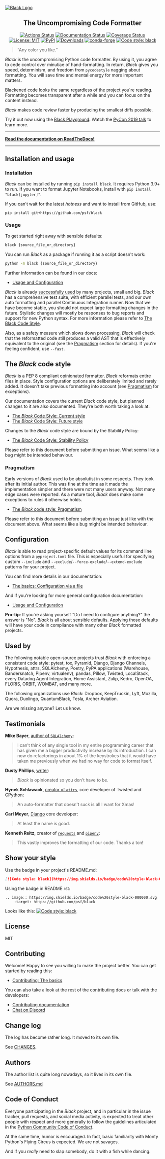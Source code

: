 [![Black Logo](https://raw.githubusercontent.com/psf/black/main/docs/_static/logo2-readme.png)](https://black.readthedocs.io/en/stable/)

<h2 align="center">The Uncompromising Code Formatter</h2>

<p align="center">
<a href="https://github.com/psf/black/actions"><img alt="Actions Status" src="https://github.com/psf/black/workflows/Test/badge.svg"></a>
<a href="https://black.readthedocs.io/en/stable/?badge=stable"><img alt="Documentation Status" src="https://readthedocs.org/projects/black/badge/?version=stable"></a>
<a href="https://coveralls.io/github/psf/black?branch=main"><img alt="Coverage Status" src="https://coveralls.io/repos/github/psf/black/badge.svg?branch=main"></a>
<a href="https://github.com/psf/black/blob/main/LICENSE"><img alt="License: MIT" src="https://black.readthedocs.io/en/stable/_static/license.svg"></a>
<a href="https://pypi.org/project/black/"><img alt="PyPI" src="https://img.shields.io/pypi/v/black"></a>
<a href="https://pepy.tech/project/black"><img alt="Downloads" src="https://static.pepy.tech/badge/black"></a>
<a href="https://anaconda.org/conda-forge/black/"><img alt="conda-forge" src="https://img.shields.io/conda/dn/conda-forge/black.svg?label=conda-forge"></a>
<a href="https://github.com/psf/black"><img alt="Code style: black" src="https://img.shields.io/badge/code%20style-black-000000.svg"></a>
</p>

> “Any color you like.”

_Black_ is the uncompromising Python code formatter. By using it, you agree to cede
control over minutiae of hand-formatting. In return, _Black_ gives you speed,
determinism, and freedom from `pycodestyle` nagging about formatting. You will save time
and mental energy for more important matters.

Blackened code looks the same regardless of the project you're reading. Formatting
becomes transparent after a while and you can focus on the content instead.

_Black_ makes code review faster by producing the smallest diffs possible.

Try it out now using the [Black Playground](https://black.vercel.app). Watch the
[PyCon 2019 talk](https://youtu.be/esZLCuWs_2Y) to learn more.

---

**[Read the documentation on ReadTheDocs!](https://black.readthedocs.io/en/stable)**

---

## Installation and usage

### Installation

_Black_ can be installed by running `pip install black`. It requires Python 3.9+ to run.
If you want to format Jupyter Notebooks, install with `pip install "black[jupyter]"`.

If you can't wait for the latest _hotness_ and want to install from GitHub, use:

`pip install git+https://github.com/psf/black`

### Usage

To get started right away with sensible defaults:

```sh
black {source_file_or_directory}
```

You can run _Black_ as a package if running it as a script doesn't work:

```sh
python -m black {source_file_or_directory}
```

Further information can be found in our docs:

- [Usage and Configuration](https://black.readthedocs.io/en/stable/usage_and_configuration/index.html)

_Black_ is already [successfully used](https://github.com/psf/black#used-by) by many
projects, small and big. _Black_ has a comprehensive test suite, with efficient parallel
tests, and our own auto formatting and parallel Continuous Integration runner. Now that
we have become stable, you should not expect large formatting changes in the future.
Stylistic changes will mostly be responses to bug reports and support for new Python
syntax. For more information please refer to
[The Black Code Style](https://black.readthedocs.io/en/stable/the_black_code_style/index.html).

Also, as a safety measure which slows down processing, _Black_ will check that the
reformatted code still produces a valid AST that is effectively equivalent to the
original (see the
[Pragmatism](https://black.readthedocs.io/en/stable/the_black_code_style/current_style.html#ast-before-and-after-formatting)
section for details). If you're feeling confident, use `--fast`.

## The _Black_ code style

_Black_ is a PEP 8 compliant opinionated formatter. _Black_ reformats entire files in
place. Style configuration options are deliberately limited and rarely added. It doesn't
take previous formatting into account (see
[Pragmatism](https://black.readthedocs.io/en/stable/the_black_code_style/current_style.html#pragmatism)
for exceptions).

Our documentation covers the current _Black_ code style, but planned changes to it are
also documented. They're both worth taking a look at:

- [The _Black_ Code Style: Current style](https://black.readthedocs.io/en/stable/the_black_code_style/current_style.html)
- [The _Black_ Code Style: Future style](https://black.readthedocs.io/en/stable/the_black_code_style/future_style.html)

Changes to the _Black_ code style are bound by the Stability Policy:

- [The _Black_ Code Style: Stability Policy](https://black.readthedocs.io/en/stable/the_black_code_style/index.html#stability-policy)

Please refer to this document before submitting an issue. What seems like a bug might be
intended behaviour.

### Pragmatism

Early versions of _Black_ used to be absolutist in some respects. They took after its
initial author. This was fine at the time as it made the implementation simpler and
there were not many users anyway. Not many edge cases were reported. As a mature tool,
_Black_ does make some exceptions to rules it otherwise holds.

- [The _Black_ code style: Pragmatism](https://black.readthedocs.io/en/stable/the_black_code_style/current_style.html#pragmatism)

Please refer to this document before submitting an issue just like with the document
above. What seems like a bug might be intended behaviour.

## Configuration

_Black_ is able to read project-specific default values for its command line options
from a `pyproject.toml` file. This is especially useful for specifying custom
`--include` and `--exclude`/`--force-exclude`/`--extend-exclude` patterns for your
project.

You can find more details in our documentation:

- [The basics: Configuration via a file](https://black.readthedocs.io/en/stable/usage_and_configuration/the_basics.html#configuration-via-a-file)

And if you're looking for more general configuration documentation:

- [Usage and Configuration](https://black.readthedocs.io/en/stable/usage_and_configuration/index.html)

**Pro-tip**: If you're asking yourself "Do I need to configure anything?" the answer is
"No". _Black_ is all about sensible defaults. Applying those defaults will have your
code in compliance with many other _Black_ formatted projects.

## Used by

The following notable open-source projects trust _Black_ with enforcing a consistent
code style: pytest, tox, Pyramid, Django, Django Channels, Hypothesis, attrs,
SQLAlchemy, Poetry, PyPA applications (Warehouse, Bandersnatch, Pipenv, virtualenv),
pandas, Pillow, Twisted, LocalStack, every Datadog Agent Integration, Home Assistant,
Zulip, Kedro, OpenOA, FLORIS, ORBIT, WOMBAT, and many more.

The following organizations use _Black_: Dropbox, KeepTruckin, Lyft, Mozilla, Quora,
Duolingo, QuantumBlack, Tesla, Archer Aviation.

Are we missing anyone? Let us know.

## Testimonials

**Mike Bayer**, [author of `SQLAlchemy`](https://www.sqlalchemy.org/):

> I can't think of any single tool in my entire programming career that has given me a
> bigger productivity increase by its introduction. I can now do refactorings in about
> 1% of the keystrokes that it would have taken me previously when we had no way for
> code to format itself.

**Dusty Phillips**,
[writer](https://smile.amazon.com/s/ref=nb_sb_noss?url=search-alias%3Daps&field-keywords=dusty+phillips):

> _Black_ is opinionated so you don't have to be.

**Hynek Schlawack**, [creator of `attrs`](https://www.attrs.org/), core developer of
Twisted and CPython:

> An auto-formatter that doesn't suck is all I want for Xmas!

**Carl Meyer**, [Django](https://www.djangoproject.com/) core developer:

> At least the name is good.

**Kenneth Reitz**, creator of [`requests`](https://requests.readthedocs.io/en/latest/)
and [`pipenv`](https://readthedocs.org/projects/pipenv/):

> This vastly improves the formatting of our code. Thanks a ton!

## Show your style

Use the badge in your project's README.md:

```md
[![Code style: black](https://img.shields.io/badge/code%20style-black-000000.svg)](https://github.com/psf/black)
```

Using the badge in README.rst:

```
.. image:: https://img.shields.io/badge/code%20style-black-000000.svg
    :target: https://github.com/psf/black
```

Looks like this:
[![Code style: black](https://img.shields.io/badge/code%20style-black-000000.svg)](https://github.com/psf/black)

## License

MIT

## Contributing

Welcome! Happy to see you willing to make the project better. You can get started by
reading this:

- [Contributing: The basics](https://black.readthedocs.io/en/latest/contributing/the_basics.html)

You can also take a look at the rest of the contributing docs or talk with the
developers:

- [Contributing documentation](https://black.readthedocs.io/en/latest/contributing/index.html)
- [Chat on Discord](https://discord.gg/RtVdv86PrH)

## Change log

The log has become rather long. It moved to its own file.

See [CHANGES](https://black.readthedocs.io/en/latest/change_log.html).

## Authors

The author list is quite long nowadays, so it lives in its own file.

See [AUTHORS.md](./AUTHORS.md)

## Code of Conduct

Everyone participating in the _Black_ project, and in particular in the issue tracker,
pull requests, and social media activity, is expected to treat other people with respect
and more generally to follow the guidelines articulated in the
[Python Community Code of Conduct](https://www.python.org/psf/codeofconduct/).

At the same time, humor is encouraged. In fact, basic familiarity with Monty Python's
Flying Circus is expected. We are not savages.

And if you _really_ need to slap somebody, do it with a fish while dancing.
                        